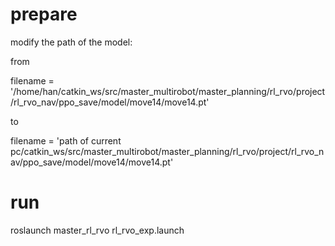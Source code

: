 # prepare

modify the path of the model:

from

filename = '/home/han/catkin_ws/src/master_multirobot/master_planning/rl_rvo/project/rl_rvo_nav/ppo_save/model/move14/move14.pt'

to

filename = 'path of current pc/catkin_ws/src/master_multirobot/master_planning/rl_rvo/project/rl_rvo_nav/ppo_save/model/move14/move14.pt'


# run

roslaunch master_rl_rvo rl_rvo_exp.launch